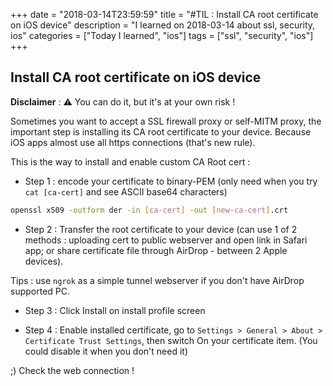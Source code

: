 +++
date = "2018-03-14T23:59:59"
title = "#TIL : Install CA root certificate on iOS device"
description = "I learned on 2018-03-14 about ssl, security, ios"
categories = ["Today I learned", "ios"]
tags = ["ssl", "security", "ios"]
+++



## Install CA root certificate on iOS device

**Disclaimer** : ⚠️ You can do it, but it's at your own risk !

Sometimes you want to accept a SSL firewall proxy or self-MITM proxy, the important step is installing its CA root certificate to your device. Because iOS apps almost use all https connections (that's new rule).

This is the way to install and enable custom CA Root cert :

- Step 1 : encode your certificate to binary-PEM (only need when you try `cat [ca-cert]` and see ASCII base64 characters)

```bash
openssl x509 -outform der -in [ca-cert] -out [new-ca-cert].crt
```

- Step 2 : Transfer the root certificate to your device (can use 1 of 2 methods : uploading cert to public webserver and open link in Safari app; or share certificate file through AirDrop - between 2 Apple devices).

Tips : use `ngrok` as a simple tunnel webserver if you don't have AirDrop supported PC.

- Step 3 : Click Install on install profile screen

- Step 4 : Enable installed certificate, go to `Settings > General > About > Certificate Trust Settings`, then switch On your certificate item. (You could disable it when you don't need it)

;) Check the web connection !

